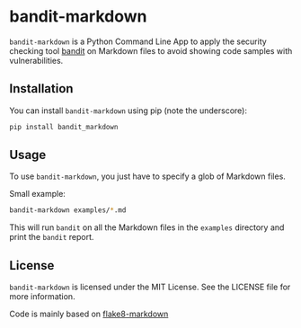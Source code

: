 # bandit-markdown

`bandit-markdown` is a Python Command Line App to apply the security checking tool [bandit](https://github.com/PyCQA/bandit) on Markdown files to avoid showing code samples with vulnerabilities.

## Installation

You can install `bandit-markdown` using pip (note the underscore):

```bash
pip install bandit_markdown
```

## Usage

To use `bandit-markdown`, you just have to specify a glob of Markdown files.

Small example:

```bash
bandit-markdown examples/*.md
```

This will run `bandit` on all the Markdown files in the `examples` directory and print the `bandit` report.

## License

`bandit-markdown` is licensed under the MIT License. See the LICENSE file for more information.

Code is mainly based on [flake8-markdown](https://github.com/johnfraney/flake8-markdown/tree/main)
